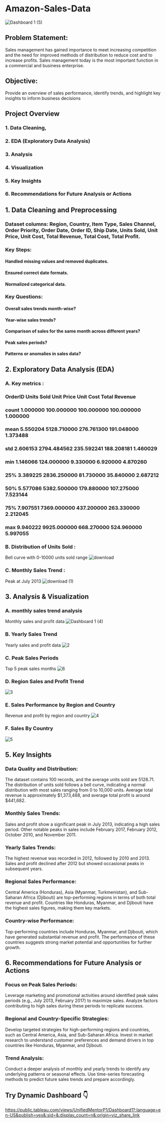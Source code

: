 # Amazon-Sales-Data
![Dashboard 1 (5)](https://github.com/kaifahmed2002/Amazon-Sales-Data/assets/92524691/7d9b004e-2b1a-48cd-835e-5a53793ce3a0)

## Problem Statement:
Sales management has gained importance to meet increasing competition and the
need for improved methods of distribution to reduce cost and to increase profits. Sales
management today is the most important function in a commercial and business
enterprise.

## Objective: 
Provide an overview of sales performance, identify trends, and highlight key insights to inform business decisions

## Project Overview

### 1. Data Cleaning, 
### 2. EDA (Exploratory Data Analysis)
### 3. Analysis 
### 4. Visualization
### 5. Key Insights
### 6. Recommendations for Future Analysis or Actions



## 1. Data Cleaning and Preprocessing

### Dataset columns: Region, Country, Item Type, Sales Channel, Order Priority, Order Date, Order ID, Ship Date, Units Sold, Unit Price, Unit Cost, Total Revenue, Total Cost, Total Profit.

### Key Steps:
#### Handled missing values and removed duplicates.
#### Ensured correct date formats.
#### Normalized categorical data.

### Key Questions:
#### Overall sales trends month-wise?
#### Year-wise sales trends?
#### Comparison of sales for the same month across different years?
#### Peak sales periods?
#### Patterns or anomalies in sales data?

## 2. Exploratory Data Analysis (EDA)

### A. Key metrics :
###        OrderID    Units Sold  Unit Price  Unit Cost   Total Revenue  
### count  1.000000   100.000000  100.000000  100.000000   1.000000 
### mean   5.550204  5128.710000  276.761300  191.048000   1.373488   
### std    2.606153  2794.484562  235.592241  188.208181   1.460029  
### min    1.146066   124.000000    9.330000    6.920000   4.870260   
### 25%    3.389225 2836.250000   81.730000   35.840000   2.687212  
### 50%    5.577086  5382.500000  179.880000  107.275000   7.523144  
### 75%    7.907551  7369.000000  437.200000  263.330000   2.212045 
### max    9.940222  9925.000000  668.270000  524.960000   5.997055 

### B. Distribution of Units Sold :
Bell curve with 0-10000 units sold range
![download](https://github.com/kaifahmed2002/Amazon-Sales-Data/assets/92524691/d23d712c-f15f-4db5-bc34-6ed5cb5615b9)

### C. Monthly Sales Trend :
Peak at July 2013
![download (1)](https://github.com/kaifahmed2002/Amazon-Sales-Data/assets/92524691/9fd9cc68-a2e7-40c2-9c84-4d17b4f19f2a)



## 3. Analysis & Visualization

### A. monthly sales trend analysis
Monthly sales and profit data
![Dashboard 1 (4)](https://github.com/kaifahmed2002/Amazon-Sales-Data/assets/92524691/b1cd0d99-17cc-4c09-a5ea-2a3161df746d)

### B. Yearly Sales Trend
Yearly sales and profit data
![2](https://github.com/kaifahmed2002/Amazon-Sales-Data/assets/92524691/aef6682e-7d8c-4c95-93ad-c4dbef0a3fe1)

### C. Peak Sales Periods
Top 5 peak sales months
![6](https://github.com/kaifahmed2002/Amazon-Sales-Data/assets/92524691/e17353d9-27a7-456f-9ce3-6187deb09a81)

### D. Region Sales and Profit Trend
![3](https://github.com/kaifahmed2002/Amazon-Sales-Data/assets/92524691/73244df1-0b4a-4825-a1a6-7d149243849f)

### E. Sales Performance by Region and Country
Revenue and profit by region and country
![4](https://github.com/kaifahmed2002/Amazon-Sales-Data/assets/92524691/6fa245b9-072d-4e6a-ba4f-6748636d3801)

### F. Sales By Country
![5](https://github.com/kaifahmed2002/Amazon-Sales-Data/assets/92524691/b1c4cd6f-2127-4a5d-90be-a5924787d381)

## 5. Key Insights 

### Data Quality and Distribution:

The dataset contains 100 records, and the average units sold are 5128.71.
The distribution of units sold follows a bell curve, indicating a normal distribution with most sales ranging from 0 to 10,000 units.
Average total revenue is approximately $1,373,488, and average total profit is around $441,682.

### Monthly Sales Trends:

Sales and profit show a significant peak in July 2013, indicating a high sales period.
Other notable peaks in sales include February 2017, February 2012, October 2010, and November 2011.

### Yearly Sales Trends:

The highest revenue was recorded in 2012, followed by 2010 and 2013.
Sales and profit declined after 2012 but showed occasional peaks in subsequent years.

### Regional Sales Performance:

Central America (Honduras), Asia (Myanmar, Turkmenistan), and Sub-Saharan Africa (Djibouti) are top-performing regions in terms of both total revenue and profit.
Countries like Honduras, Myanmar, and Djibouti have the highest sales figures, making them key markets.

### Country-wise Performance:

Top-performing countries include Honduras, Myanmar, and Djibouti, which have generated substantial revenue and profit.
The performance of these countries suggests strong market potential and opportunities for further growth.


## 6. Recommendations for Future Analysis or Actions

### Focus on Peak Sales Periods:

Leverage marketing and promotional activities around identified peak sales periods (e.g., July 2013, February 2017) to maximize sales.
Analyze factors contributing to high sales during these periods to replicate success.

### Regional and Country-Specific Strategies:

Develop targeted strategies for high-performing regions and countries, such as Central America, Asia, and Sub-Saharan Africa.
Invest in market research to understand customer preferences and demand drivers in top countries like Honduras, Myanmar, and Djibouti.

### Trend Analysis:

Conduct a deeper analysis of monthly and yearly trends to identify any underlying patterns or seasonal effects.
Use time-series forecasting methods to predict future sales trends and prepare accordingly.

## Try Dynamic Dashboard 👇
https://public.tableau.com/views/UnifiedMentorP1/Dashboard1?:language=en-US&publish=yes&:sid=&:display_count=n&:origin=viz_share_link



